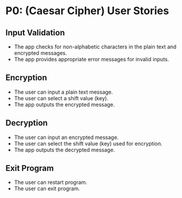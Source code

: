 # P0: (Caesar Cipher) User Stories

## Input Validation
- The app checks for non-alphabetic characters in the plain text and encrypted messages.
- The app provides appropriate error messages for invalid inputs.

## Encryption
- The user can input a plain text message.
- The user can select a shift value (key).
- The app outputs the encrypted message.

## Decryption
- The user can input an encrypted message.
- The user can select the shift value (key) used for encryption.
- The app outputs the decrypted message.

## Exit Program
- The user can restart program.
- The user can exit program.